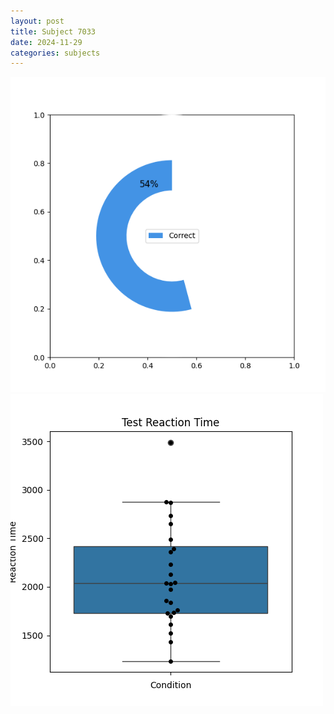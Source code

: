 ```yaml
---
layout: post
title: Subject 7033
date: 2024-11-29
categories: subjects
---
```


![](data/7033/run-14/7033_FN_acc_test.png)
![](data/7033/run-14/7033_FN_rt.png)

